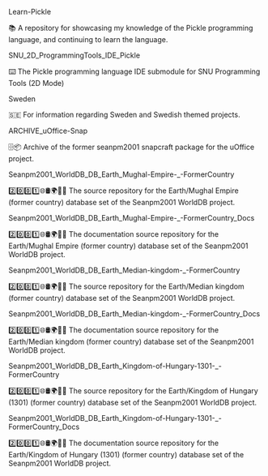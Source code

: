 
Learn-Pickle

📚️ A repository for showcasing my knowledge of the Pickle programming language, and continuing to learn the language. 

SNU_2D_ProgrammingTools_IDE_Pickle

⌨️ The Pickle programming language IDE submodule for SNU Programming Tools (2D Mode)

Sweden

🇸🇪️ For information regarding Sweden and Swedish themed projects. 

ARCHIVE_uOffice-Snap

🗄️📦️ Archive of the former seanpm2001 snapcraft package for the uOffice project.

Seanpm2001_WorldDB_DB_Earth_Mughal-Empire-_-FormerCountry

2️⃣️0️⃣️0️⃣️1️⃣️🌐️🛢️🌍️🏴️💾️ The source repository for the Earth/Mughal Empire (former country) database set of the Seanpm2001 WorldDB project. 

Seanpm2001_WorldDB_DB_Earth_Mughal-Empire-_-FormerCountry_Docs

2️⃣️0️⃣️0️⃣️1️⃣️🌐️🛢️🌍️🏴️📖️ The documentation source repository for the Earth/Mughal Empire (former country) database set of the Seanpm2001 WorldDB project. 
 
Seanpm2001_WorldDB_DB_Earth_Median-kingdom-_-FormerCountry

2️⃣️0️⃣️0️⃣️1️⃣️🌐️🛢️🌍️🏴️💾️ The source repository for the Earth/Median kingdom (former country) database set of the Seanpm2001 WorldDB project. 

Seanpm2001_WorldDB_DB_Earth_Median-kingdom-_-FormerCountry_Docs

2️⃣️0️⃣️0️⃣️1️⃣️🌐️🛢️🌍️🏴️📖️ The documentation source repository for the Earth/Median kingdom (former country) database set of the Seanpm2001 WorldDB project. 
 
Seanpm2001_WorldDB_DB_Earth_Kingdom-of-Hungary-1301-_-FormerCountry

2️⃣️0️⃣️0️⃣️1️⃣️🌐️🛢️🌍️🏴️💾️ The source repository for the Earth/Kingdom of Hungary (1301) (former country) database set of the Seanpm2001 WorldDB project. 

Seanpm2001_WorldDB_DB_Earth_Kingdom-of-Hungary-1301-_-FormerCountry_Docs

2️⃣️0️⃣️0️⃣️1️⃣️🌐️🛢️🌍️🏴️📖️ The documentation source repository for the Earth/Kingdom of Hungary (1301) (former country) database set of the Seanpm2001 WorldDB project. 

